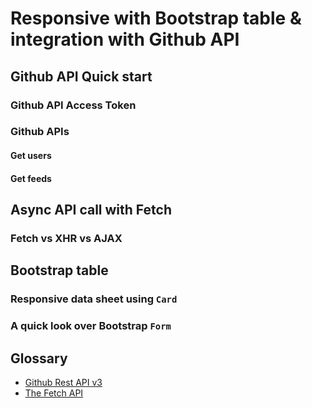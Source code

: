 # Responsive with Bootstrap table & integration with Github API
## Github API Quick start
### Github API Access Token

### Github APIs
#### Get users

#### Get feeds

## Async API call with Fetch
### Fetch vs XHR vs AJAX

## Bootstrap table
### Responsive data sheet using `Card`

### A quick look over Bootstrap `Form`

## Glossary
- [Github Rest API v3](https://docs.github.com/en/rest)
- [The Fetch API](https://medium.com/beginners-guide-to-mobile-web-development/the-fetch-api-2c962591f5c)

